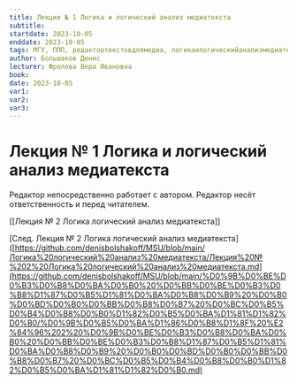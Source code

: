 ```yaml
---
title: Лекция № 1 Логика и логический анализ медиатекста
subtitle:
startdate: 2023-10-05
enddate: 2023-10-05
tags: МГУ, ППП, редактортекстовдлямедиа, логикаилогическийанализмедиатекста
author: Большаков Денис
lecturer: Фролова Вера Ивановна
book:
date: 2023-10-05
var1:
var2:
var3:
---
```


  

# Лекция № 1 Логика и логический анализ медиатекста

Редактор непосредственно работает с автором. Редактор несёт ответственность и перед читателем.

[[Лекция № 2 Логика логический анализ медиатекста]]

[След. Лекция № 2 Логика логический анализ медиатекста]([https://github.com/denisbolshakoff/MSU/blob/main/Логика%20логический%20анализ%20медиатекста/Лекция%20№%202%20Логика%20логический%20анализ%20медиатекста.md](https://github.com/denisbolshakoff/MSU/blob/main/%D0%9B%D0%BE%D0%B3%D0%B8%D0%BA%D0%B0%20%D0%BB%D0%BE%D0%B3%D0%B8%D1%87%D0%B5%D1%81%D0%BA%D0%B8%D0%B9%20%D0%B0%D0%BD%D0%B0%D0%BB%D0%B8%D0%B7%20%D0%BC%D0%B5%D0%B4%D0%B8%D0%B0%D1%82%D0%B5%D0%BA%D1%81%D1%82%D0%B0/%D0%9B%D0%B5%D0%BA%D1%86%D0%B8%D1%8F%20%E2%84%96%202%20%D0%9B%D0%BE%D0%B3%D0%B8%D0%BA%D0%B0%20%D0%BB%D0%BE%D0%B3%D0%B8%D1%87%D0%B5%D1%81%D0%BA%D0%B8%D0%B9%20%D0%B0%D0%BD%D0%B0%D0%BB%D0%B8%D0%B7%20%D0%BC%D0%B5%D0%B4%D0%B8%D0%B0%D1%82%D0%B5%D0%BA%D1%81%D1%82%D0%B0.md)

